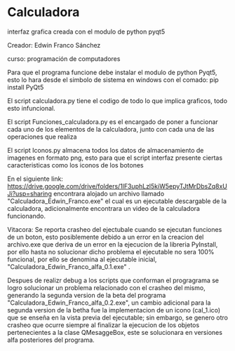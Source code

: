 # Calculadora
interfaz grafica creada con el modulo de python pyqt5

Creador: Edwin Franco Sánchez

curso: programación de computadores

Para que el programa funcione debe instalar el modulo de python Pyqt5, esto lo hara desde el simbolo de sistema en windows
con el comado: pip install PyQt5

El script calculadora.py tiene el codigo de todo lo que implica graficos, todo esto infuncional.

El script Funciones_calculadora.py es el encargado de poner a funcionar cada uno de los elementos de la calculadora, junto con cada
una de las operaciones que realiza

El script Iconos.py almacena todos los datos de almacenamiento de imagenes en formato png, esto para que el script interfaz presente ciertas caracteristicas
como los iconos de los botones

En el siguiente link: https://drive.google.com/drive/folders/1lF3uphLzl5kiW5epyTJtMrDbsZq8xUJi?usp=sharing 
encontrara alojado un archivo llamado "Calculadora_Edwin_Franco.exe" el cual es un ejecutable descargable de
la calculadora, adicionalmente encontrara un video de la calculadora funcionando.

Vitacora:
Se reporta crasheo del ejectubale cuando se ejecutan funciones de un boton, esto posiblemente debido a un error en la creacion 
del archivo.exe que deriva de un error en la ejecucion de la libreria PyInstall, por ello hasta no solucionar dicho problema el
ejecutable no sera 100% funcional, por ello se denomina al ejecutable inicial, "Calculadora_Edwin_Franco_alfa_0.1.exe" .

Despues de realizr debug a los scripts que conforman el progragrama se logro solucionar un problema relacionado con el crasheo del mismo, generando la segunda version de la beta del programa "Calculadora_Edwin_Franco_alfa_0.2.exe", un cambio adicional para la segunda version de la betha fue la implementacion de un icono (cal_1.ico) que se enseña en la vista previa del ejecutable; sin embargo, se genero otro crasheo que ocurre siempre al finalizar la ejecucion de los objetos pertenecientes a la clase QMesaggeBox, este se solucionara en versiones alfa posteriores del programa.
